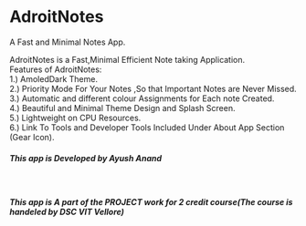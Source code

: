 # AdroitNotes
A Fast and Minimal Notes App.<br>
<p>
AdroitNotes is a Fast,Minimal Efficient Note taking Application.<br>
Features of AdroitNotes:<br>
  1.) AmoledDark Theme.<br>
  2.) Priority Mode For Your Notes ,So that Important Notes are Never Missed.<br>
  3.) Automatic and different colour Assignments for Each note Created.<br>
  4.) Beautiful and Minimal Theme Design and Splash Screen.<br>
  5.) Lightweight on CPU Resources.<br>
  6.) Link To Tools and Developer Tools Included Under About App Section (Gear Icon).<br>
  
</p>

<h5> This app is Developed by Ayush Anand</h5><br>
<h5> This app is A part of the PROJECT work for 2 credit course(The course is handeled by DSC VIT Vellore)</h5><br>

